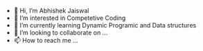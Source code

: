 - 👋 Hi, I’m Abhishek Jaiswal 
- 👀 I’m interested in Competetive Coding
- 🌱 I’m currently learning Dynamic Programic and Data structures
- 💞️ I’m looking to collaborate on ...
- 📫 How to reach me ...

<!---
Jaiswal19/Jaiswal19 is a ✨ special ✨ repository because its `README.md` (this file) appears on your GitHub profile.
You can click the Preview link to take a look at your changes.
--->
